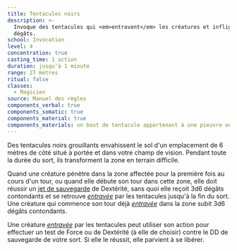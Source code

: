```yaml
---
title: Tentacules noirs
description: >-
  Invoque des tentacules qui <em>entravent</em> les créatures et infligent 3d6
  dégâts.
school: Invocation
level: 4
concentration: true
casting_time: 1 action
duration: jusqu'à 1 minute
range: 27 mètres
ritual: false
classes:
  - Magicien
source: Manuel des règles
components_verbal: true
components_somatic: true
components_material: true
components_materials: un bout de tentacule appartenant à une pieuvre ou un calmar géant
---
```

Des tentacules noirs grouillants envahissent le sol d'un emplacement de 6 mètres de côté situé à portée et dans votre champ de vision. Pendant toute la durée du sort, ils transforment la zone en terrain difficile.

Quand une créature pénètre dans la zone affectée pour la première fois au cours d'un tour, ou quand elle débute son tour dans cette zone, elle doit réussir un [jet de sauvegarde](/utiliser-les-caracteristiques/#jets-de-sauvegarde) de Dextérité, sans quoi elle reçoit 3d6 dégâts contondants et se retrouve [_entravée_](/gerer-la-sante-du-personnage/#entrave) par les tentacules jusqu'à la fin du sort. Une créature qui commence son tour déjà [_entravée_](/gerer-la-sante-du-personnage/#entrave) dans la zone subit 3d6 dégâts contondants.

Une créature [_entravée_](/gerer-la-sante-du-personnage/#entrave) par les tentacules peut utiliser son action pour effectuer un test de Force ou de Dextérité (à elle de choisir) contre le DD de sauvegarde de votre sort. Si elle le réussit, elle parvient à se libérer.
